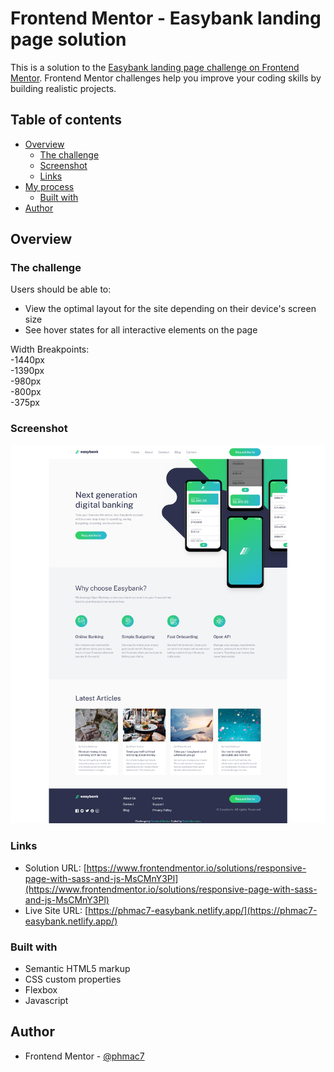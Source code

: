 # Frontend Mentor - Easybank landing page solution

This is a solution to the [Easybank landing page challenge on Frontend Mentor](https://www.frontendmentor.io/challenges/easybank-landing-page-WaUhkoDN). Frontend Mentor challenges help you improve your coding skills by building realistic projects. 


## Table of contents

- [Overview](#overview)
  - [The challenge](#the-challenge)
  - [Screenshot](#screenshot)
  - [Links](#links)
- [My process](#my-process)
  - [Built with](#built-with)
- [Author](#author)

## Overview

### The challenge

Users should be able to:

- View the optimal layout for the site depending on their device's screen size
- See hover states for all interactive elements on the page

Width Breakpoints: <br>
-1440px <br>
-1390px <br>
-980px <br>
-800px <br>
-375px <br>

### Screenshot

![](easybank-print.png)


### Links

- Solution URL: [https://www.frontendmentor.io/solutions/responsive-page-with-sass-and-js-MsCMnY3Pl](https://www.frontendmentor.io/solutions/responsive-page-with-sass-and-js-MsCMnY3Pl)
- Live Site URL: [https://phmac7-easybank.netlify.app/](https://phmac7-easybank.netlify.app/)

### Built with

- Semantic HTML5 markup
- CSS custom properties
- Flexbox
- Javascript

## Author

- Frontend Mentor - [@phmac7](https://www.frontendmentor.io/profile/phmac7)

